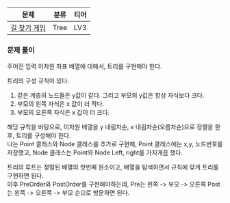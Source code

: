 
| 문제                                                                         | 분류   | 티어  |   
|----------------------------------------------------------------------------|------|-----|   
| [길 찾기 게임](https://school.programmers.co.kr/learn/courses/30/lessons/42892) | Tree | LV3 |

### 문제 풀이

주어진 입력 이차원 좌표 배열에 대해서, 트리를 구현해야 한다.   

트리의 구성 규칙이 있다.
1. 같은 계층의 노드들은 y값이 같다. 그리고 부모의 y값은 항상 자식보다 크다.
2. 부모의 왼쪽 자식은 x 값이 더 작다.
3. 부모의 오른쪽 자식은 x 값이 더 크다.

해당 규칙을 바탕으로, 이차원 배열을 y 내림차순, x 내림차순(오름차순)으로 정렬을 한 후, 트리를 구성해야 한다.   
나는 Point 클래스와 Node 클래스를 추가로 구현해, Point 클래스에는 x,y, 노드번호를 저장했고, 
Node 클래스는 Point와 Node Left, right를 가지게끔 했다.   

트리의 루트는 정렬된 배열의 첫번째 원소이고, 배열을 탐색하면서 규칙에 맞게 트리를 구현하면 된다.   
이후 PreOrder와 PostOrder를 구현해야하는데, Pre는 왼쪽 -> 부모 -> 오른쪽 Post는 왼쪽 -> 오른쪽 -> 부모 순으로 방문하면 된다.